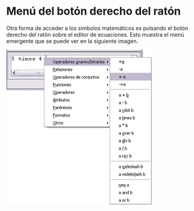 
# Menú del botón derecho del ratón

Otra forma de acceder a los símbolos matemáticos es pulsando el botón derecho del ratón sobre el editor de ecuaciones. Esto muestra el menú emergente que se puede ver en la siguiente imagen.

![](img/asd.png)
